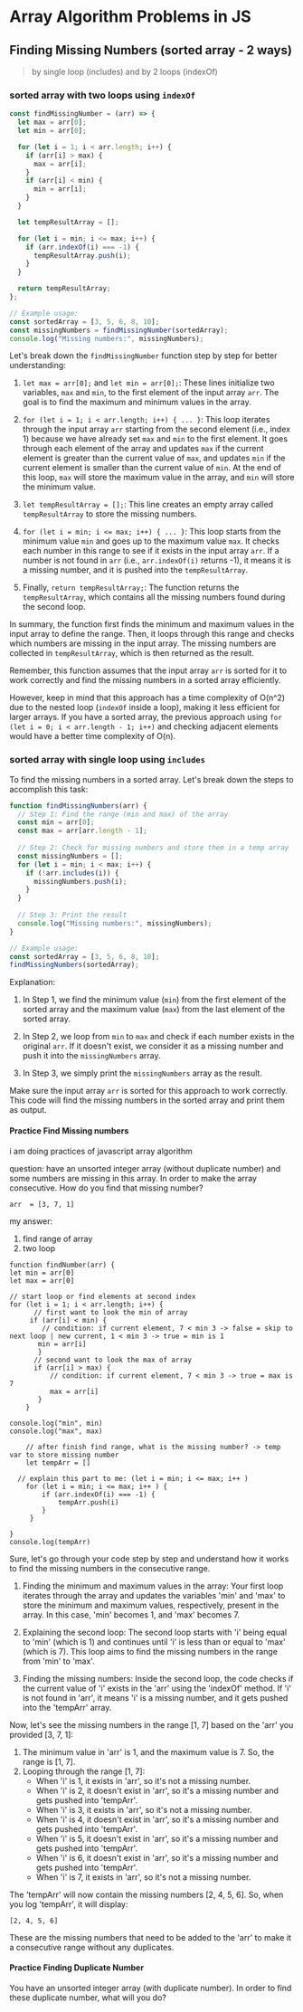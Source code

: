 # Array Algorithm Problems in JS

## Finding Missing Numbers (sorted array - 2 ways)

> by single loop (includes) and by 2 loops (indexOf)

### sorted array with two loops using `indexOf`

```javascript
const findMissingNumber = (arr) => {
  let max = arr[0];
  let min = arr[0];

  for (let i = 1; i < arr.length; i++) {
    if (arr[i] > max) {
      max = arr[i];
    }
    if (arr[i] < min) {
      min = arr[i];
    }
  }

  let tempResultArray = [];

  for (let i = min; i <= max; i++) {
    if (arr.indexOf(i) === -1) {
      tempResultArray.push(i);
    }
  }

  return tempResultArray;
};

// Example usage:
const sortedArray = [3, 5, 6, 8, 10];
const missingNumbers = findMissingNumber(sortedArray);
console.log("Missing numbers:", missingNumbers);
```

Let's break down the `findMissingNumber` function step by step for better understanding:

1. `let max = arr[0];` and `let min = arr[0];`: These lines initialize two variables, `max` and `min`, to the first element of the input array `arr`. The goal is to find the maximum and minimum values in the array.

2. `for (let i = 1; i < arr.length; i++) { ... }`: This loop iterates through the input array `arr` starting from the second element (i.e., index 1) because we have already set `max` and `min` to the first element. It goes through each element of the array and updates `max` if the current element is greater than the current value of `max`, and updates `min` if the current element is smaller than the current value of `min`. At the end of this loop, `max` will store the maximum value in the array, and `min` will store the minimum value.

3. `let tempResultArray = [];`: This line creates an empty array called `tempResultArray` to store the missing numbers.

4. `for (let i = min; i <= max; i++) { ... }`: This loop starts from the minimum value `min` and goes up to the maximum value `max`. It checks each number in this range to see if it exists in the input array `arr`. If a number is not found in `arr` (i.e., `arr.indexOf(i)` returns -1), it means it is a missing number, and it is pushed into the `tempResultArray`.

5. Finally, `return tempResultArray;`: The function returns the `tempResultArray`, which contains all the missing numbers found during the second loop.

In summary, the function first finds the minimum and maximum values in the input array to define the range. Then, it loops through this range and checks which numbers are missing in the input array. The missing numbers are collected in `tempResultArray`, which is then returned as the result.

Remember, this function assumes that the input array `arr` is sorted for it to work correctly and find the missing numbers in a sorted array efficiently.

However, keep in mind that this approach has a time complexity of O(n^2) due to the nested loop (`indexOf` inside a loop), making it less efficient for larger arrays. If you have a sorted array, the previous approach using `for (let i = 0; i < arr.length - 1; i++)` and checking adjacent elements would have a better time complexity of O(n).

### sorted array with single loop using `includes`

To find the missing numbers in a sorted array. Let's break down the steps to accomplish this task:

```javascript
function findMissingNumbers(arr) {
  // Step 1: Find the range (min and max) of the array
  const min = arr[0];
  const max = arr[arr.length - 1];
  
  // Step 2: Check for missing numbers and store them in a temp array
  const missingNumbers = [];
  for (let i = min; i < max; i++) {
    if (!arr.includes(i)) {
      missingNumbers.push(i);
    }
  }
  
  // Step 3: Print the result
  console.log("Missing numbers:", missingNumbers);
}

// Example usage:
const sortedArray = [3, 5, 6, 8, 10];
findMissingNumbers(sortedArray);
```

Explanation:
1. In Step 1, we find the minimum value (`min`) from the first element of the sorted array and the maximum value (`max`) from the last element of the sorted array.

2. In Step 2, we loop from `min` to `max` and check if each number exists in the original `arr`. If it doesn't exist, we consider it as a missing number and push it into the `missingNumbers` array.

3. In Step 3, we simply print the `missingNumbers` array as the result.

Make sure the input array `arr` is sorted for this approach to work correctly. This code will find the missing numbers in the sorted array and print them as output.

#### Practice Find Missing numbers

i am doing practices of javascript array algorithm

question: have an unsorted integer array (without duplicate number) and some numbers are missing in this array. In order to make the array consecutive. How do you find that missing number?

`arr  = [3, 7, 1]`

my answer:
1. find range of array
2. two loop

```
function findNumber(arr) {
let min = arr[0]
let max = arr[0]

// start loop or find elements at second index
for (let i = 1; i < arr.length; i++) {
      // first want to look the min of array
     if (arr[i] < min) { 
        // condition: if current element, 7 < min 3 -> false = skip to next loop | new current, 1 < min 3 -> true = min is 1
       min = arr[i]
       }
      // second want to look the max of array
      if (arr[i] > max) {
          // condition: if current element, 7 < min 3 -> true = max is 7
          max = arr[i]
       }
    }

console.log("min", min)
console.log("max", max)

    // after finish find range, what is the missing number? -> temp var to store missing number
    let tempArr = []

  // explain this part to me: (let i = min; i <= max; i++ )
    for (let i = min; i <= max; i++ ) {
        if (arr.indexOf(i) === -1) {
            tempArr.push(i)
        }
     }

}
console.log(tempArr)
```

Sure, let's go through your code step by step and understand how it works to find the missing numbers in the consecutive range.

1. Finding the minimum and maximum values in the array:
   Your first loop iterates through the array and updates the variables 'min' and 'max' to store the minimum and maximum values, respectively, present in the array. In this case, 'min' becomes 1, and 'max' becomes 7.

2. Explaining the second loop:
   The second loop starts with 'i' being equal to 'min' (which is 1) and continues until 'i' is less than or equal to 'max' (which is 7). This loop aims to find the missing numbers in the range from 'min' to 'max'.

3. Finding the missing numbers:
   Inside the second loop, the code checks if the current value of 'i' exists in the 'arr' using the 'indexOf' method. If 'i' is not found in 'arr', it means 'i' is a missing number, and it gets pushed into the 'tempArr' array.

Now, let's see the missing numbers in the range [1, 7] based on the 'arr' you provided [3, 7, 1]:

1. The minimum value in 'arr' is 1, and the maximum value is 7. So, the range is [1, 7].
2. Looping through the range [1, 7]:
   - When 'i' is 1, it exists in 'arr', so it's not a missing number.
   - When 'i' is 2, it doesn't exist in 'arr', so it's a missing number and gets pushed into 'tempArr'.
   - When 'i' is 3, it exists in 'arr', so it's not a missing number.
   - When 'i' is 4, it doesn't exist in 'arr', so it's a missing number and gets pushed into 'tempArr'.
   - When 'i' is 5, it doesn't exist in 'arr', so it's a missing number and gets pushed into 'tempArr'.
   - When 'i' is 6, it doesn't exist in 'arr', so it's a missing number and gets pushed into 'tempArr'.
   - When 'i' is 7, it exists in 'arr', so it's not a missing number.

The 'tempArr' will now contain the missing numbers [2, 4, 5, 6]. So, when you log 'tempArr', it will display:

```
[2, 4, 5, 6]
```

These are the missing numbers that need to be added to the 'arr' to make it a consecutive range without any duplicates.

#### Practice Finding Duplicate Number

You have an unsorted integer array (with duplicate number). In order to find these duplicate number, what will you do?

